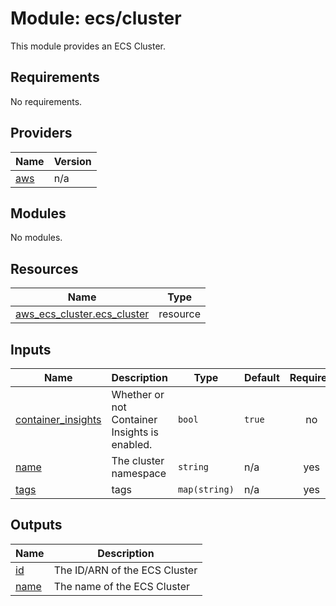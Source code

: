 # Module: ecs/cluster

This module provides an ECS Cluster.

## Requirements

No requirements.

## Providers

| Name | Version |
|------|---------|
| <a name="provider_aws"></a> [aws](#provider\_aws) | n/a |

## Modules

No modules.

## Resources

| Name | Type |
|------|------|
| [aws_ecs_cluster.ecs_cluster](https://registry.terraform.io/providers/hashicorp/aws/latest/docs/resources/ecs_cluster) | resource |

## Inputs

| Name | Description | Type | Default | Required |
|------|-------------|------|---------|:--------:|
| <a name="input_container_insights"></a> [container\_insights](#input\_container\_insights) | Whether or not Container Insights is enabled. | `bool` | `true` | no |
| <a name="input_name"></a> [name](#input\_name) | The cluster namespace | `string` | n/a | yes |
| <a name="input_tags"></a> [tags](#input\_tags) | tags | `map(string)` | n/a | yes |

## Outputs

| Name | Description |
|------|-------------|
| <a name="output_id"></a> [id](#output\_id) | The ID/ARN of the ECS Cluster |
| <a name="output_name"></a> [name](#output\_name) | The name of the ECS Cluster |
